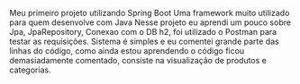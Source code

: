 Meu primeiro projeto utilizando Spring Boot
Uma framework muito utilizado para quem desenvolve com Java
Nesse projeto eu aprendi um pouco sobre Jpa, JpaRepository,
Conexao com o DB h2, foi utilizado o Postman para testar as requisições.
Sistema é simples e eu comentei grande parte das linhas do código, como ainda estou aprendendo o código ficou demasiadamente comentado, consiste na visualização de produtos e categorias.

